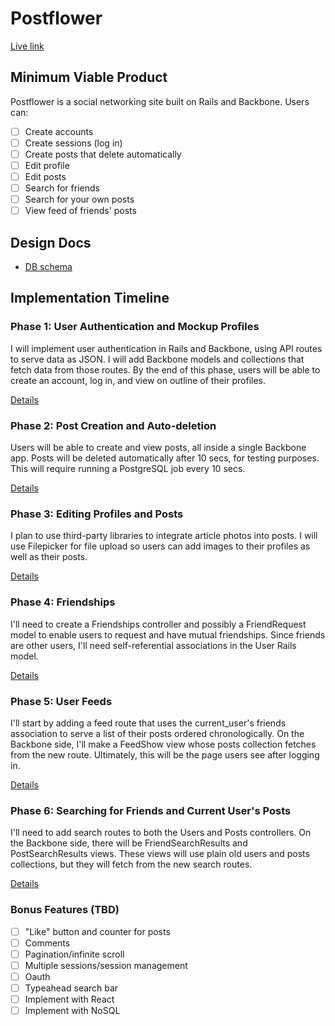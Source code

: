 # Postflower
[Live link](http://www.postflower.co/)

## Minimum Viable Product
Postflower is a social networking site built on Rails and Backbone. Users can:
- [ ] Create accounts
- [ ] Create sessions (log in)
- [ ] Create posts that delete automatically
- [ ] Edit profile
- [ ] Edit posts
- [ ] Search for friends
- [ ] Search for your own posts
- [ ] View feed of friends' posts

## Design Docs
* [DB schema][schema]

[schema]: ./Timeline/docs/schema.md

## Implementation Timeline

### Phase 1: User Authentication and Mockup Profiles
I will implement user authentication in Rails and Backbone, using API routes to serve data as JSON. I will add Backbone models and collections that fetch data from those routes. By the end of this phase, users will be able to create an account, log in, and view on outline of their profiles.

[Details][phase-one]

### Phase 2: Post Creation and Auto-deletion
Users will be able to create and view posts, all inside a single Backbone app. Posts will be deleted automatically after 10 secs, for testing purposes. This will require running a PostgreSQL job every 10 secs.

[Details][phase-two]

### Phase 3: Editing Profiles and Posts
I plan to use third-party libraries to integrate article photos into posts. I will use Filepicker for file upload so users can add images to their profiles as well as their posts.

[Details][phase-three]

### Phase 4: Friendships
I'll need to create a Friendships controller and possibly a FriendRequest model to enable users to request and have mutual friendships. Since friends are other users, I'll need self-referential associations in the User Rails model.

[Details][phase-four]

### Phase 5: User Feeds
I'll start by adding a feed route that uses the current_user's friends association to serve a list of their posts ordered chronologically. On the Backbone side, I'll make a FeedShow view whose posts collection fetches from the new route. Ultimately, this will be the page users see after logging in.

[Details][phase-five]

### Phase 6: Searching for Friends and Current User's Posts
I'll need to add search routes to both the Users and Posts controllers. On the Backbone side, there will be FriendSearchResults and PostSearchResults views. These views will use plain old users and posts collections, but they will fetch from the new search routes.

[Details][phase-six]

### Bonus Features (TBD)
- [ ] "Like" button and counter for posts
- [ ] Comments
- [ ] Pagination/infinite scroll
- [ ] Multiple sessions/session management
- [ ] Oauth
- [ ] Typeahead search bar
- [ ] Implement with React
- [ ] Implement with NoSQL

[phase-one]: ./Timeline/docs/phases/phase1.md
[phase-two]: ./Timeline/docs/phases/phase2.md
[phase-three]: ./Timeline/docs/phases/phase3.md
[phase-four]: ./Timeline/docs/phases/phase4.md
[phase-five]: ./Timeline/docs/phases/phase5.md
[phase-six]: ./Timeline/docs/phases/phase6.md
